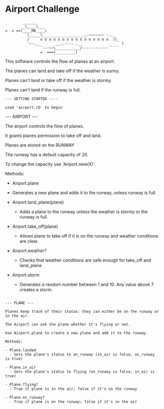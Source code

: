 Airport Challenge
=================

```
        ______
        _\____\___
=  = ==(____MA____)
          \_____\___________________,-~~~~~~~`-.._
          /     o o o o o o o o o o o o o o o o  |\_
          `~-.__       __..----..__                  )
                `---~~\___________/------------`````
                =  ===(_________)

```

This software controls the flow of planes at an airport.

The planes can land and take off if the weather is sunny.

Planes can't land or take off if the weather is stormy.

Planes can't land if the runway is full.

```
--- GETTING STARTED ----

Load 'airport.rb' to begin

```

--- AIRPORT ---

The airport controls the flow of planes.

It grants planes permission to take off and land.

Planes are stored on the RUNWAY

The runway has a default capacity of 20.

To change the capacity use 'Airport.new(X)'.

Methods:

- Airport.plane
 - Generates a new plane and adds it to the runway, unless runway is full.

- Airport.land_plane(plane)
  - Adds a plane to the runway unless the weather is stormy or the runway is full.

- Airport.take_off(plane)
  - Allows plane to take off if it is on the runway and weather conditions are clear.

- Airport.weather?
  - Checks that weather conditions are safe enough for take_off and land_plane

- Airport.storm
  - Generates a random number between 1 and 10. Any value above 7 creates a storm.

```

--- PLANE ---

Planes keep track of their status: they can either be on the runway or in the air.

The Airport can ask the plane whether it's flying or not.

Use Airport.plane to create a new plane and add it to the runway.

Methods:

- Plane.landed
  - Sets the plane's status to on_runway (in_air is false, on_runway is true)

- Plane.in_air
  - Sets the plane's status to flying (on_runway is false, in_air is true)

- Plane.flying?
  - True if plane is in the air; false if it's on the runway

- Plane.on_runway?
  - True if plane is on the runway; false if it's in the air
